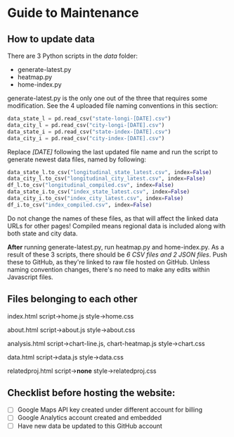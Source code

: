 # Guide to Maintenance

## How to update data
There are 3 Python scripts in the *data* folder:
- generate-latest.py
- heatmap.py
- home-index.py

generate-latest.py is the only one out of the three that requires some modification.
See the 4 uploaded file naming conventions in this section:

```python
data_state_l = pd.read_csv("state-longi-[DATE].csv")
data_city_l = pd.read_csv("city-longi-[DATE].csv")
data_state_i = pd.read_csv("state-index-[DATE].csv")
data_city_i = pd.read_csv("city-index-[DATE].csv")
```

Replace *[DATE]* following the last updated file name and run the script to generate newest
data files, named by following:

```python
data_state_l.to_csv("longitudinal_state_latest.csv", index=False)
data_city_l.to_csv("longitudinal_city_latest.csv", index=False)
df_l.to_csv("longitudinal_compiled.csv", index=False)
data_state_i.to_csv("index_state_latest.csv", index=False)
data_city_i.to_csv("index_city_latest.csv", index=False)
df_i.to_csv("index_compiled.csv", index=False)
```
Do not change the names of these files, as that will affect the linked data URLs for other pages!
Compiled means regional data is included along with both state and city data.

**After** running generate-latest.py, run heatmap.py and home-index.py.
As a result of these 3 scripts, there should be *6 CSV files and 2 JSON files*.
Push these to GitHub, as they're linked to raw file hosted on GitHub.
Unless naming convention changes, there's no need to make any edits within Javascript files.

## Files belonging to each other
index.html
script->home.js
style->home.css

about.html
script->about.js
style->about.css

analysis.html
script->chart-line.js, chart-heatmap.js
style->chart.css

data.html
script->data.js
style->data.css

relatedproj.html
script->**none**
style->relatedproj.css

## Checklist before hosting the website:
- [ ] Google Maps API key created under different account for billing
- [ ] Google Analytics account created and embedded
- [ ] Have new data be updated to this GitHub account
